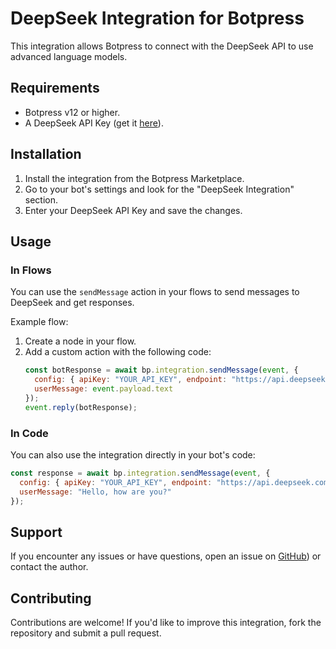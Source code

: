 # DeepSeek Integration for Botpress

This integration allows Botpress to connect with the DeepSeek API to use advanced language models.

## Requirements
- Botpress v12 or higher.
- A DeepSeek API Key (get it [here](https://platform.deepseek.com/)).

## Installation
1. Install the integration from the Botpress Marketplace.
2. Go to your bot's settings and look for the "DeepSeek Integration" section.
3. Enter your DeepSeek API Key and save the changes.

## Usage
### In Flows
You can use the `sendMessage` action in your flows to send messages to DeepSeek and get responses.

Example flow:
1. Create a node in your flow.
2. Add a custom action with the following code:
   ```javascript
   const botResponse = await bp.integration.sendMessage(event, {
     config: { apiKey: "YOUR_API_KEY", endpoint: "https://api.deepseek.com/v1/chat/completions" },
     userMessage: event.payload.text
   });
   event.reply(botResponse);
   ```
### In Code
You can also use the integration directly in your bot's code:
```javascript
const response = await bp.integration.sendMessage(event, {
  config: { apiKey: "YOUR_API_KEY", endpoint: "https://api.deepseek.com/v1/chat/completions" },
  userMessage: "Hello, how are you?"
});
```
## Support
If you encounter any issues or have questions, open an issue on [GitHub](https://github.com/mexmarv/deepseek-botpress)) or contact the author.

## Contributing
Contributions are welcome! If you'd like to improve this integration, fork the repository and submit a pull request.